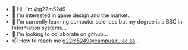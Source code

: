 - 👋 Hi, I’m @g22m5249
- 👀 I’m interested in game design and the market...
- 🌱 I’m currently learning computer sciences but my degree is a BSC in Information systems...
- 💞️ I’m looking to collaborate on github...
- 📫 How to reach me g22m5249@campus.ru.ac.za...

<!---
g22m5249/g22m5249 is a ✨ special ✨ repository because its `README.md` (this file) appears on your GitHub profile.
You can click the Preview link to take a look at your changes.
--->
